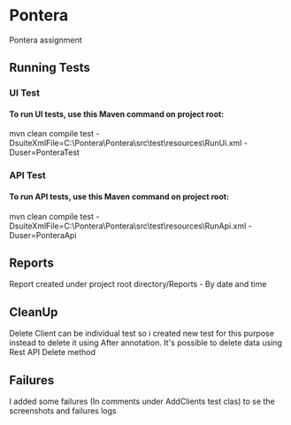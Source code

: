 # Pontera

Pontera assignment

## Running Tests

### UI Test
#### To run UI tests, use this Maven command on project root:

mvn clean compile test -DsuiteXmlFile=C:\Pontera\Pontera\src\test\resources\RunUi.xml -Duser=PonteraTest
### API Test
#### To run API tests, use this Maven command on project root: 

mvn clean compile test -DsuiteXmlFile=C:\Pontera\Pontera\src\test\resources\RunApi.xml -Duser=PonteraApi

## Reports
Report created under project root directory/Reports - By date and time

## CleanUp
Delete Client can be individual test so i created new test for this purpose instead to delete it using After annotation. It's possible to delete data using Rest API Delete method

## Failures
I added some failures (In comments under AddClients test clas) to se the screenshots and failures logs
